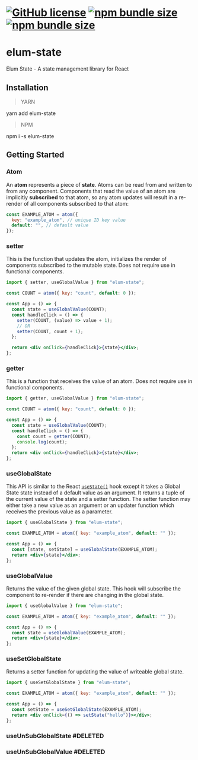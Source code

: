 # [![GitHub license](https://badgen.net/badge/license/MIT/blue)](https://github.com/GMELUM/elum-state/blob/master/LICENSE) [![npm bundle size](https://img.shields.io/bundlephobia/min/elum-state)](https://bundlephobia.com/result?p=elum-state) [![npm bundle size](https://img.shields.io/bundlephobia/minzip/elum-state)](https://bundlephobia.com/result?p=elum-state)

# elum-state

Elum State - A state management library for React

## Installation

> YARN

yarn add elum-state

> NPM

npm i -s elum-state

## Getting Started

### Atom

An **atom** represents a piece of **state**. Atoms can be read from and written to from any component. Components that read the value of an atom are implicitly **subscribed** to that atom, so any atom updates will result in a re-render of all components subscribed to that atom:

```jsx
const EXAMPLE_ATOM = atom({
  key: "example_atom", // unique ID key value
  default: "", // default value
});
```

### setter

This is the function that updates the atom, initializes the render of components subscribed to the mutable state. Does not require use in functional components.

```jsx
import { setter, useGlobalValue } from "elum-state";

const COUNT = atom({ key: "count", default: 0 });

const App = () => {
  const state = useGlobalValue(COUNT);
  const handleClick = () => {
    setter(COUNT, (value) => value + 1);
    // OR
    setter(COUNT, count + 1);
  };

  return <div onClick={handleClick}>{state}</div>;
};
```

### getter

This is a function that receives the value of an atom. Does not require use in functional components.

```jsx
import { getter, useGlobalValue } from "elum-state";

const COUNT = atom({ key: "count", default: 0 });

const App = () => {
  const state = useGlobalValue(COUNT);
  const handleClick = () => {
    const count = getter(COUNT);
    console.log(count);
  };
  return <div onClick={handleClick}>{state}</div>;
};
```

### useGlobalState

This API is similar to the React [`useState()`](https://reactjs.org/docs/hooks-reference.html#usestate) hook except it takes a Global State state instead of a default value as an argument. It returns a tuple of the current value of the state and a setter function. The setter function may either take a new value as an argument or an updater function which receives the previous value as a parameter.

```jsx
import { useGlobalState } from "elum-state";

const EXAMPLE_ATOM = atom({ key: "example_atom", default: "" });

const App = () => {
  const [state, setState] = useGlobalState(EXAMPLE_ATOM);
  return <div>{state}</div>;
};
```

### useGlobalValue

Returns the value of the given global state.
This hook will subscribe the component to re-render if there are changing in the global state.

```jsx
import { useGlobalValue } from "elum-state";

const EXAMPLE_ATOM = atom({ key: "example_atom", default: "" });

const App = () => {
  const state = useGlobalValue(EXAMPLE_ATOM);
  return <div>{state}</div>;
};
```

### useSetGlobalState

Returns a setter function for updating the value of writeable global state.

```jsx
import { useSetGlobalState } from "elum-state";

const EXAMPLE_ATOM = atom({ key: "example_atom", default: "" });

const App = () => {
  const setState = useSetGlobalState(EXAMPLE_ATOM);
  return <div onClick={() => setState("hello")}></div>;
};
```

### useUnSubGlobalState #DELETED

### useUnSubGlobalValue #DELETED
